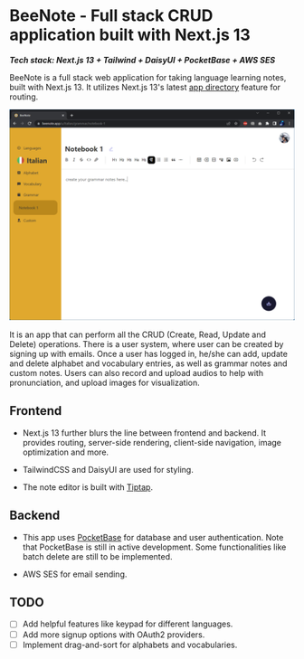 # BeeNote - Full stack CRUD application built with Next.js 13

***Tech stack: Next.js 13 + Tailwind + DaisyUI + PocketBase + AWS SES***

BeeNote is a full stack web application for taking language learning notes, built with Next.js 13. It utilizes Next.js 13's latest [app directory](https://beta.nextjs.org/docs/routing/fundamentals) feature for routing.

<img src="screenshot.png" style="zoom:80%;" />

It is an app that can perform all the CRUD (Create, Read, Update and Delete) operations. There is a user system, where user can be created by signing up with emails. Once a user has logged in, he/she can add, update and delete alphabet and vocabulary entries, as well as grammar notes and custom notes. Users can also record and upload audios to help with pronunciation, and upload images for visualization. 

## Frontend

- Next.js 13 further blurs the line between frontend and backend. It provides routing, server-side rendering, client-side navigation, image optimization and more.

- TailwindCSS and DaisyUI are used for styling.

- The note editor is built with [Tiptap](https://tiptap.dev/).


## Backend

- This app uses [PocketBase](https://pocketbase.io/) for database and user authentication. Note that PocketBase is still in active development. Some functionalities like batch delete are still to be implemented.

- AWS SES for email sending.


## TODO

- [ ] Add helpful features like keypad for different languages.
- [ ] Add more signup options with OAuth2 providers.
- [ ] Implement drag-and-sort for alphabets and vocabularies.
